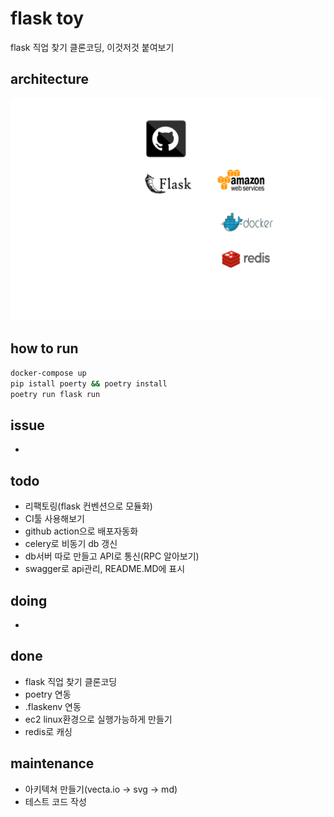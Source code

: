 # flask toy

flask 직업 찾기 클론코딩, 이것저것 붙여보기

## architecture

<img src="./img.svg">

## how to run

```bash
docker-compose up
pip istall poerty && poetry install
poetry run flask run
```

## issue

- 

## todo

- 리팩토링(flask 컨벤션으로 모듈화)
- CI툴 사용해보기
- github action으로 배포자동화
- celery로 비동기 db 갱신
- db서버 따로 만들고 API로 통신(RPC 알아보기)
- swagger로 api관리, README.MD에 표시

## doing

- 

## done

- flask 직업 찾기 클론코딩
- poetry 연동
- .flaskenv 연동
- ec2 linux환경으로 실행가능하게 만들기
- redis로 캐싱

## maintenance

- 아키텍쳐 만들기(vecta.io -> svg -> md)
- 테스트 코드 작성